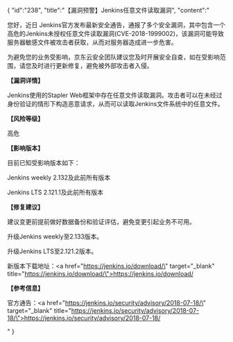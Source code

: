 {
	"id":"238",
	"title":"【漏洞预警】Jenkins任意文件读取漏洞",
	"content":"<p>您好，近日 Jenkins官方发布最新安全通告，通报了多个安全漏洞，其中包含一个高危的Jenkins未授权任意文件读取漏洞(CVE-2018-1999002)，该漏洞可能导致服务器敏感文件被攻击者获取，从而对服务器造成进一步危害。</p><p>为避免您的业务受影响，京东云安全团队建议您及时开展安全自查，如在受影响范围，请您及时进行更新修复，避免被外部攻击者入侵。</p><p><strong>【漏洞详情】</strong></p><p>Jenkins使用的Stapler Web框架中存在任意文件读取漏洞。攻击者可以在未经过身份验证的情形下构造恶意请求，从而可以读取Jenkins文件系统中的任意文件。</p><p><strong>【风险等级】</strong></p><p>高危</p><p><strong>【影响版本】</strong></p><p>目前已知受影响版本如下：</p><p>Jenkins weekly 2.132及此前所有版本</p><p>Jenkins LTS 2.121.1及此前所有版本</p><p><strong>【修复建议】</strong></p><p>建议变更前提前做好数据备份和验证评估，避免变更引起业务不可用。</p><p>升级Jenkins weekly至2.133版本。</p><p>升级Jenkins LTS至2.121.2版本。</p><p>新版本下载地址：<a href=\"https://jenkins.io/download/\" target=\"_blank\" title=\"https://jenkins.io/download/\">https://jenkins.io/download/</a></p><p><strong>【参考信息】</strong></p><p>官方通告：<a href=\"https://jenkins.io/security/advisory/2018-07-18/\" target=\"_blank\" title=\"https://jenkins.io/security/advisory/2018-07-18/\">https://jenkins.io/security/advisory/2018-07-18/</a></p>"
}
